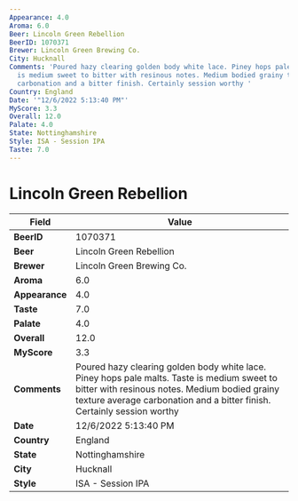 ```yaml
---
Appearance: 4.0
Aroma: 6.0
Beer: Lincoln Green Rebellion
BeerID: 1070371
Brewer: Lincoln Green Brewing Co.
City: Hucknall
Comments: 'Poured hazy clearing golden body white lace. Piney hops pale malts. Taste
  is medium sweet to bitter with resinous notes. Medium bodied grainy texture average
  carbonation and a bitter finish. Certainly session worthy '
Country: England
Date: '"12/6/2022 5:13:40 PM"'
MyScore: 3.3
Overall: 12.0
Palate: 4.0
State: Nottinghamshire
Style: ISA - Session IPA
Taste: 7.0
---
```


# Lincoln Green Rebellion

| Field         | Value |
|---------------|-------|
| **BeerID** | 1070371 |
| **Beer** | Lincoln Green Rebellion |
| **Brewer** | Lincoln Green Brewing Co. |
| **Aroma** | 6.0 |
| **Appearance** | 4.0 |
| **Taste** | 7.0 |
| **Palate** | 4.0 |
| **Overall** | 12.0 |
| **MyScore** | 3.3 |
| **Comments** | Poured hazy clearing golden body white lace. Piney hops pale malts. Taste is medium sweet to bitter with resinous notes. Medium bodied grainy texture average carbonation and a bitter finish. Certainly session worthy  |
| **Date** | 12/6/2022 5:13:40 PM |
| **Country** | England |
| **State** | Nottinghamshire |
| **City** | Hucknall |
| **Style** | ISA - Session IPA |
